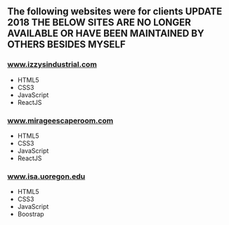 ## The following websites were for clients **UPDATE 2018 THE BELOW SITES ARE NO LONGER AVAILABLE OR HAVE BEEN MAINTAINED BY OTHERS BESIDES MYSELF**
### www.izzysindustrial.com
* HTML5
* CSS3
* JavaScript
* ReactJS


### www.mirageescaperoom.com
* HTML5
* CSS3
* JavaScript
* ReactJS
### www.isa.uoregon.edu
* HTML5
* CSS3
* JavaScript
* Boostrap
